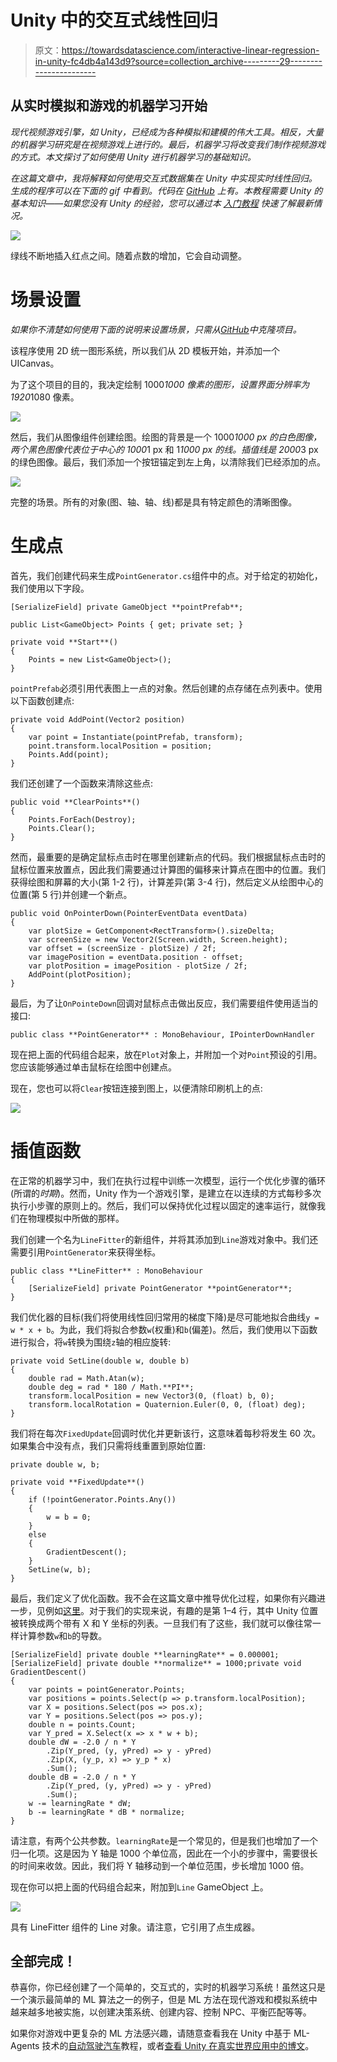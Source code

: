 # Unity 中的交互式线性回归

> 原文：<https://towardsdatascience.com/interactive-linear-regression-in-unity-fc4db4a143d9?source=collection_archive---------29----------------------->

## 从实时模拟和游戏的机器学习开始

*现代视频游戏引擎，如 Unity，已经成为各种模拟和建模的伟大工具。相反，大量的机器学习研究是在视频游戏上进行的。最后，机器学习将改变我们制作视频游戏的方式。本文探讨了如何使用 Unity 进行机器学习的基础知识。*

*在这篇文章中，我将解释如何使用交互式数据集在 Unity 中实现实时线性回归。生成的程序可以在下面的 gif 中看到。代码在* [*GitHub*](https://github.com/xstreck1/Linear-Regression-Unity) *上有。本教程需要 Unity 的基本知识——如果您没有 Unity 的经验，您可以通过本* [*入门教程*](https://www.raywenderlich.com/unity/paths/learn) *快速了解最新情况。*

![](img/3bb5058fad75a8b32e5fdaefb8c513db.png)

绿线不断地插入红点之间。随着点数的增加，它会自动调整。

# 场景设置

*如果你不清楚如何使用下面的说明来设置场景，只需从*[*GitHub*](https://github.com/xstreck1/Linear-Regression-Unity)*中克隆项目。*

该程序使用 2D 统一图形系统，所以我们从 2D 模板开始，并添加一个 UICanvas。

为了这个项目的目的，我决定绘制 1000*1000 像素的图形，设置界面分辨率为 1920*1080 像素。

![](img/9ff05cafee6e5dabbc9bdd12772566de.png)

然后，我们从图像组件创建绘图。绘图的背景是一个 1000*1000 px 的白色图像，两个黑色图像代表位于中心的 1000*1 px 和 1*1000 px 的线。插值线是 2000*3 px 的绿色图像。最后，我们添加一个按钮锚定到左上角，以清除我们已经添加的点。

![](img/dffe6b0e63bc9c683c49a89e541d976e.png)

完整的场景。所有的对象(图、轴、轴、线)都是具有特定颜色的清晰图像。

# 生成点

首先，我们创建代码来生成`PointGenerator.cs`组件中的点。对于给定的初始化，我们使用以下字段。

```
[SerializeField] private GameObject **pointPrefab**;

public List<GameObject> Points { get; private set; }

private void **Start**()
{
    Points = new List<GameObject>();
}
```

`pointPrefab`必须引用代表图上一点的对象。然后创建的点存储在点列表中。使用以下函数创建点:

```
private void AddPoint(Vector2 position)
{
    var point = Instantiate(pointPrefab, transform);
    point.transform.localPosition = position;
    Points.Add(point);
}
```

我们还创建了一个函数来清除这些点:

```
public void **ClearPoints**()
{
    Points.ForEach(Destroy);
    Points.Clear();
}
```

然而，最重要的是确定鼠标点击时在哪里创建新点的代码。我们根据鼠标点击时的鼠标位置来放置点，因此我们需要通过计算图的偏移来计算点在图中的位置。我们获得绘图和屏幕的大小(第 1-2 行)，计算差异(第 3-4 行)，然后定义从绘图中心的位置(第 5 行)并创建一个新点。

```
public void OnPointerDown(PointerEventData eventData)
{
    var plotSize = GetComponent<RectTransform>().sizeDelta;
    var screenSize = new Vector2(Screen.width, Screen.height);
    var offset = (screenSize - plotSize) / 2f;
    var imagePosition = eventData.position - offset;
    var plotPosition = imagePosition - plotSize / 2f;
    AddPoint(plotPosition);
}
```

最后，为了让`OnPointeDown`回调对鼠标点击做出反应，我们需要组件使用适当的接口:

```
public class **PointGenerator** : MonoBehaviour, IPointerDownHandler
```

现在把上面的代码组合起来，放在`Plot`对象上，并附加一个对`Point`预设的引用。您应该能够通过单击鼠标在绘图中创建点。

现在，您也可以将`Clear`按钮连接到图上，以便清除印刷机上的点:

![](img/33f91fa51dc419424be4545584e7fa05.png)

# 插值函数

在正常的机器学习中，我们在执行过程中训练一次模型，运行一个优化步骤的循环(所谓的*时期*)。然而，Unity 作为一个游戏引擎，是建立在以连续的方式每秒多次执行小步骤的原则上的。然后，我们可以保持优化过程以固定的速率运行，就像我们在物理模拟中所做的那样。

我们创建一个名为`LineFitter`的新组件，并将其添加到`Line`游戏对象中。我们还需要引用`PointGenerator`来获得坐标。

```
public class **LineFitter** : MonoBehaviour
{
    [SerializeField] private PointGenerator **pointGenerator**;
}
```

我们优化器的目标(我们将使用线性回归常用的梯度下降)是尽可能地拟合曲线`y = w * x + b`。为此，我们将拟合参数`w`(权重)和`b`(偏差)。然后，我们使用以下函数进行拟合，将`w`转换为围绕`z`轴的相应旋转:

```
private void SetLine(double w, double b)
{
    double rad = Math.Atan(w);
    double deg = rad * 180 / Math.**PI**;
    transform.localPosition = new Vector3(0, (float) b, 0);
    transform.localRotation = Quaternion.Euler(0, 0, (float) deg);
}
```

我们将在每次`FixedUpdate`回调时优化并更新该行，这意味着每秒将发生 60 次。如果集合中没有点，我们只需将线重置到原始位置:

```
private double w, b;

private void **FixedUpdate**()
{
    if (!pointGenerator.Points.Any())
    {
        w = b = 0;
    }
    else
    {
        GradientDescent();
    }
    SetLine(w, b);
}
```

最后，我们定义了优化函数。我不会在这篇文章中推导优化过程，如果你有兴趣进一步，见例如[这里](/linear-regression-simplified-ordinary-least-square-vs-gradient-descent-48145de2cf76)。对于我们的实现来说，有趣的是第 1–4 行，其中 Unity 位置被转换成两个带有 X 和 Y 坐标的列表。一旦我们有了这些，我们就可以像往常一样计算参数`w`和`b`的导数。

```
[SerializeField] private double **learningRate** = 0.000001;
[SerializeField] private double **normalize** = 1000;private void GradientDescent()
{
    var points = pointGenerator.Points;
    var positions = points.Select(p => p.transform.localPosition);
    var X = positions.Select(pos => pos.x);
    var Y = positions.Select(pos => pos.y);
    double n = points.Count;
    var Y_pred = X.Select(x => x * w + b);
    double dW = -2.0 / n * Y
        .Zip(Y_pred, (y, yPred) => y - yPred)
        .Zip(X, (y_p, x) => y_p * x)
        .Sum();
    double dB = -2.0 / n * Y
        .Zip(Y_pred, (y, yPred) => y - yPred)
        .Sum();
    w -= learningRate * dW;
    b -= learningRate * dB * normalize;
}
```

请注意，有两个公共参数。`learningRate`是一个常见的，但是我们也增加了一个归一化项。这是因为 Y 轴是 1000 个单位高，因此在一个小的步骤中，需要很长的时间来收敛。因此，我们将 Y 轴移动到一个单位范围，步长增加 1000 倍。

现在你可以把上面的代码组合起来，附加到`Line` GameObject 上。

![](img/dc2c77a255b373dd19100e9b41c9d1e7.png)

具有 LineFitter 组件的 Line 对象。请注意，它引用了点生成器。

## 全部完成！

恭喜你，你已经创建了一个简单的，交互式的，实时的机器学习系统！虽然这只是一个演示最简单的 ML 算法之一的例子，但是 ML 方法在现代游戏和模拟系统中越来越多地被实施，以创建决策系统、创建内容、控制 NPC、平衡匹配等等。

如果你对游戏中更复杂的 ML 方法感兴趣，请随意查看我在 Unity 中基于 ML-Agents 技术的[自动驾驶汽车](/reinforcement-learning-a-self-driving-car-ai-in-unity-60b0e7a10d9e)教程，或者[查看 Unity 在真实世界应用中的博文](https://blogs.unity3d.com/2020/05/12/announcing-ml-agents-unity-package-v1-0/)。